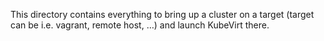 This directory contains everything to bring up a cluster on a target
(target can be i.e. vagrant, remote host, …) and launch KubeVirt there.
